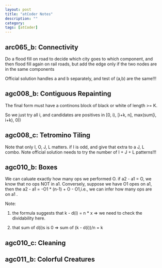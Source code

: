 ```yaml
---
layout: post
title: "atCoder Notes" 
description: ""
category: 
tags: [atCoder]
---
```


arc065_b: Connectivity
----------
Do a flood fill on road to decide which city goes to which component, and then flood fill again on rail roads, but add the edge only if the two nodes are in the same components

Official solution handles a and b separately, and test of (a,b) are the same!!!

agc008_b: Contiguous Repainting
--------
The final form must have a continons block of black or white of length >= K. 

So we just try all i, and candidates are positives in [0, i), [i+k, n], max(sum[i, i+k), 0))

agc008_c: Tetromino Tiling
-------
Note that only I, O, J, L matters. if I is odd, and give that extra to a J, L combo. Note official solution needs to try the number of I + J + L patterns!!!

agc010_b: Boxes
---------
We can caluate exactly how many ops we performed O. if a2 - a1 = O, we know that no ops NOT in a1. Conversely, suppose we have O1 opes on a1, then the a2 - a1 = -O1 * (n-1) + O - O1,i.e., we can infer how many ops are on a1 . 

Note:

1. the formula suggests that k - d(i) = n * x => we need to check the dividability here.

2. that sum of d(i)s is 0 => sum of (k - d(i))/n = k 


agc010_c: Cleaning
---------


agc011_b: Colorful Creatures
--------
